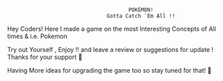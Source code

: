                                            POKÈMON!
                                    Gotta Catch `Em All !!

Hey Coders! Here I made a game on the most Interesting Concepts of All times & i.e. Pokemon

Try out Yourself , Enjoy !! and leave a review or suggestions for update ! Thanks for your support 🤠

Having More ideas for upgrading the game too
so stay tuned for that! 🙌
